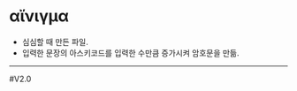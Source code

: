 # αἴνιγμα
- 심심할 때 만든 파일.
- 입력한 문장의 아스키코드를 입력한 수만큼 증가시켜 암호문을 만듦.
----------------------------------------------
#V2.0

